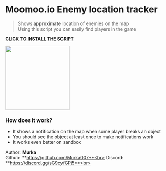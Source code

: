 # Moomoo.io Enemy location tracker

> Shows **approximate** location of enemies on the map<br>
> Using this script you can easily find players in the game

**[CLICK TO INSTALL THE SCRIPT](https://greasyfork.org/en/scripts/447589-moomoo-io-enemy-location-tracker)**

<img src="https://i.imgur.com/gc6kNDd.png" height="200em"/>

### How does it work?
- It shows a notification on the map when some player breaks an object
- You should see the object at least once to make notifications work
- It works even better on sandbox

Author: **Murka**<br>
Github: **https://github.com/Murka007**<br>
Discord: **https://discord.gg/sG9cyfGPj5**<br>

